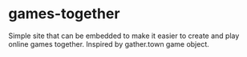 # games-together
Simple site that can be embedded to make it easier to create and play online games together. Inspired by gather.town game object.
